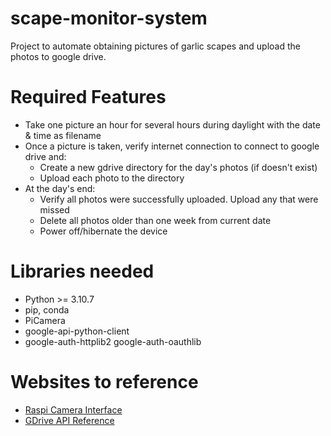# scape-monitor-system
 Project to automate obtaining pictures of garlic scapes and upload the photos to google drive.

# Required Features
* Take one picture an hour for several hours during daylight with the date & time as filename
* Once a picture is taken, verify internet connection to connect to google drive and:
  * Create a new gdrive directory for the day's photos (if doesn't exist)
  * Upload each photo to the directory
* At the day's end:
  * Verify all photos were successfully uploaded.  Upload any that were missed
  * Delete all photos older than one week from current date
  * Power off/hibernate the device

# Libraries needed
* Python >= 3.10.7
* pip, conda
* PiCamera
* google-api-python-client
* google-auth-httplib2 google-auth-oauthlib

# Websites to reference
* [Raspi Camera Interface](https://projects.raspberrypi.org/en/projects/getting-started-with-picamera/0)
* [GDrive API Reference](https://developers.google.com/drive/api/quickstart/python)
